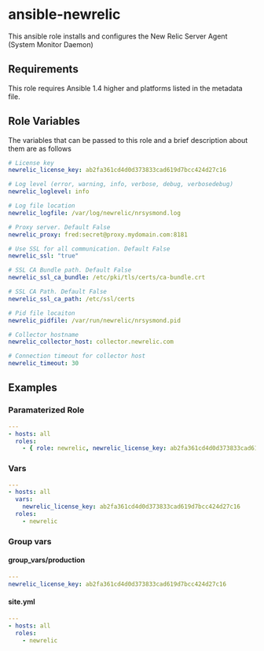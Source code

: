 # ansible-newrelic

This ansible role installs and configures the New Relic Server Agent (System Monitor Daemon)

## Requirements

This role requires Ansible 1.4 higher and platforms listed in the metadata file.

## Role Variables

The variables that can be passed to this role and a brief description about them are as follows

```yaml
# License key
newrelic_license_key: ab2fa361cd4d0d373833cad619d7bcc424d27c16

# Log level (error, warning, info, verbose, debug, verbosedebug)
newrelic_loglevel: info

# Log file location
newrelic_logfile: /var/log/newrelic/nrsysmond.log

# Proxy server. Default False
newrelic_proxy: fred:secret@proxy.mydomain.com:8181

# Use SSL for all communication. Default False
newrelic_ssl: "true"

# SSL CA Bundle path. Default False
newrelic_ssl_ca_bundle: /etc/pki/tls/certs/ca-bundle.crt

# SSL CA Path. Default False
newrelic_ssl_ca_path: /etc/ssl/certs

# Pid file locaiton
newrelic_pidfile: /var/run/newrelic/nrsysmond.pid

# Collector hostname
newrelic_collector_host: collector.newrelic.com

# Connection timeout for collector host
newrelic_timeout: 30
```

## Examples

### Paramaterized Role

```yaml
---
- hosts: all
  roles:
    - { role: newrelic, newrelic_license_key: ab2fa361cd4d0d373833cad619d7bcc424d27c16 }
```

### Vars

```yaml
---
- hosts: all
  vars:
    newrelic_license_key: ab2fa361cd4d0d373833cad619d7bcc424d27c16
  roles:
    - newrelic
```

### Group vars

#### group_vars/production

```yaml
---
newrelic_license_key: ab2fa361cd4d0d373833cad619d7bcc424d27c16
```

#### site.yml

```yaml
---
- hosts: all
  roles:
    - newrelic
```
